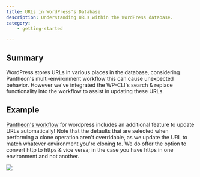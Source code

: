 ```yaml
---
title: URLs in WordPress's Database
description: Understanding URLs within the WordPress database.
category:
    - getting-started

---
```


## Summary

WordPress stores URLs in various places in the database, considering Pantheon's multi-environment workflow this can cause unexpected behavior. However we've integrated the WP-CLI's search & replace functionality into the workflow to assist in updating these URLs.

## Example

[Pantheon's workflow](/documentation/howto/using-the-pantheon-workflow/) for wordpress includes an additional feature to update URLs automatically! Note that the defaults that are selected when performing a clone operation aren't overridable, as we update the URL to match whatever environment you're cloning to. We do offer the option to convert http to https & vice versa; in the case you have https in one environment and not another.

![](https://pantheon-systems.desk.com/customer/portal/attachments/272464)​
